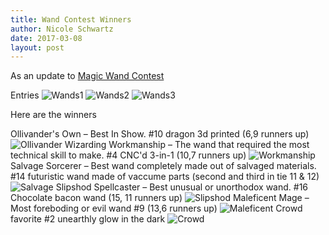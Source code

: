 ```yaml
---
title: Wand Contest Winners
author: Nicole Schwartz
date: 2017-03-08
layout: post
---
```


As an update to [Magic Wand Contest](https://wiki.hacksburg.org/events:2017:magic_wand_contest) 

Entries
![Wands1](https://github.com/Hacksburg/hacksburg.github.io/blob/master/images/wands1.jpg)
![Wands2](https://github.com/Hacksburg/hacksburg.github.io/blob/master/images/wands2.jpg)
![Wands3](https://github.com/Hacksburg/hacksburg.github.io/blob/master/images/wands3.jpg)


Here are the winners

Ollivander's Own – Best In Show. #10 dragon 3d printed (6,9 runners up)
![Ollivander](https://github.com/Hacksburg/hacksburg.github.io/blob/master/images/Ollivander.jpg)
Wizarding Workmanship – The wand that required the most technical skill to make. #4 CNC'd 3-in-1 (10,7 runners up)
![Workmanship](https://github.com/Hacksburg/hacksburg.github.io/blob/master/images/Workmanship.jpg)
Salvage Sorcerer – Best wand completely made out of salvaged materials. #14 futuristic wand made of vaccume parts (second and third in tie 11 & 12)
![Salvage](https://github.com/Hacksburg/hacksburg.github.io/blob/master/images/Salvage2.jpg)
Slipshod Spellcaster – Best unusual or unorthodox wand. #16 Chocolate bacon wand (15, 11 runners up)
![Slipshod](https://github.com/Hacksburg/hacksburg.github.io/blob/master/images/Slipshod.jpg)
Maleficent Mage – Most foreboding or evil wand #9 (13,6 runners up)
![Maleficent](https://github.com/Hacksburg/hacksburg.github.io/blob/master/images/Maleficent.jpg)
Crowd favorite #2 unearthly glow in the dark
![Crowd](https://github.com/Hacksburg/hacksburg.github.io/blob/master/images/Crowd.jpg)
